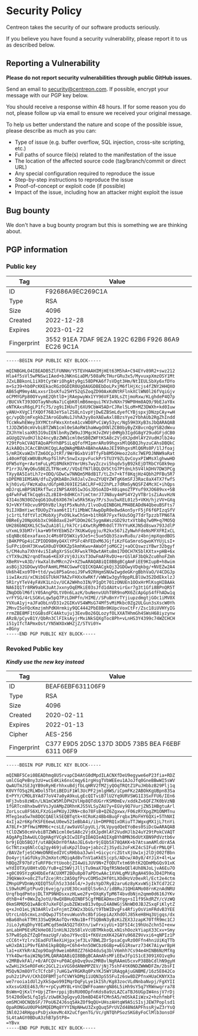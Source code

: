 # Security Policy

Centreon takes the security of our software products seriously.

If you believe you have found a security vulnerability, please report it to us as described below.

## Reporting a Vulnerability

**Please do not report security vulnerabilities through public GitHub issues.**

Send an email to security@centreon.com. If possible, encrypt your message with our PGP key below.

You should receive a response within 48 hours. If for some reason you do not, please follow up via email to ensure we received your original message.

To help us better understand the nature and scope of the possible issue, please describe as much as you can: 

* Type of issue (e.g. buffer overflow, SQL injection, cross-site scripting, etc.)
* Full paths of source file(s) related to the manifestation of the issue
* The location of the affected source code (tag/branch/commit or direct URL)
* Any special configuration required to reproduce the issue
* Step-by-step instructions to reproduce the issue
* Proof-of-concept or exploit code (if possible)
* Impact of the issue, including how an attacker might exploit the issue

## Bug bounty

We don't have a bug bounty program but this is something we are thinking about.

## PGP information

### Public key

| Tag | Value |
| -- | -- |
| ID | F92686A9EC269C1A |
| Type | RSA |
| Size | 4096 |
| Created | 2022-12-28 |
| Expires | 2023-01-22 |
| Fingerprint | 3552 91EA 7DAF 9E2A 192C 62B6 F926 86A9 EC26 9C1A |

```
-----BEGIN PGP PUBLIC KEY BLOCK-----

mQINBGHLO4IBEADB5ZlFUNNH/Y5TEVHAAHIMjHEt63M5hA+C94EYv89R2+swz212
Hla4f5sVl5wPNSwiIAed+bJNKnGiaDM/508aMcTHurGRu3x5/MyvuxpXmzOSY1Mt
JZxLBBkonL1iX0tCytWriOhgAty9gi58DPKA6f7sVDgt3Hm/NtIEULSbXy6xfDYo
m+Sz39+hb0PcKKEkacRGzOGDIR0UgOAUGDBEbDoLPxjM6flHjXcjs4fZNY2HHQXO
AB65qM9my4ALxxsrIbsKfu25HY52qSZoqZD90AxKdNtRFlnkXClWN0l26fVqiGjv
oCPMYGPp80OYvymE2QhtlD+jRAepwyWx1YY96VFIA9LsZtjmoRxw/KLghdeP4Q7p
/BUCVkT393OOTayNhoNa7iCqbK0lmB6mequi7KV3vNXn79WP0Hm8AQ9/9bEJaY8x
oNTKAxsR6gLP1fc7S/zg9iIHUuTj6XU9CbW45ADrCJRel5LoM+MZ3DWXh+kd0Iuw
yANU+XVgC1fXQOf76BJeYSalZS8Ln1vpYjDwEZBSmLdyefCYBjspxjDNzpCAy+wH
gc/vpQbjmFxgkbZ3AroGDaNu1JVhA3yy8oXAEwAxl8BzsYye2YbhAUb2RgZhIndd
TCcWkwhEWey3XYMCtnFWxsXnteA1cvWD8PvCiWy53yc/Ng59H3XyB3sJbQARAQAB
tJJDZW50cmVvbiBTZWN1cml0eSAoRW1haWwgdXNlZCB0byByZXBvcnQgYSB2dWxu
ZXJhYmlsaXR5IG9uIENlbnRyZW9uJ3MgcHJvZHVjdHMgb3IgdG8gY29udGFjdCB0
aGUgQ2VudHJlb24ncyBzZWN1cml0eSB0ZWFtKSA8c2VjdXJpdHlAY2VudHJlb24u
Y29tPokCVAQTAQoAPhYhBPSiLqQfofMIpmrARo99hgxsMlQ6BQJhyzuCAhsDBQkC
AikABQsJCAcCBhUKCQgLAgQWAgMBAh4BAheAAAoJEI99hgxsMlQ6Ms0P/1lJfoaj
5/mRIKvaWZnTZm6OCpJtRT/9WrBGxbVi0TfyFb8M5OHeoz2oXc7WEPDJNNW9aRat
i40oHfQExW0UBsMvpfGlhPc5nwIxzpvFuckPrSTU3Y9ZLQvCoyxPIWMsXlghwwHD
OFW5oYg+rAvtmFuLyM18MdkH3YmrUHs7wyZczvi5hqdv5yB92kEjDTRbCYG8k9ep
P1rr3U/WyQ6u5BEZLTFNceK//VQsEfN7l8QLQV5CtG7PtdnLh5V4lkDHV7DW3PCg
TXyy8A5IatLh7z+ODQ/GDwCw7NNQm5M8dB1T/tLZn7+kTf8KqjHz4Qbh2PFBu5R7
sDPEM81EMSAN/dfuZyQKbABnJk0JalvZeuZYUQYZWTgK6mSFJ3Rac8aX4TX7fwfS
kjh0ivG/FWzKaDa/dGfpH0J69IE2SACLRF+022hPLz7dRmSyNQSFZ4McXC+ihQps
mDJrqLmBPSNIRkfTwczINPSAX051w3GsJDSoAID+X0iqmoZTPYuf9XJO689vx+5B
g4FwhFwETkCqq6sZLzBI8+8dHKCn7imCtmrJ7JN8uy4mPS4Y2yVTBr1sZiAuvHzN
4314o3N30OZeqG61OuE6XO67mlw5Rk5Kay7P/s3uu5wXEL01z5+VKH/hjzVV+GXq
9J+VKYfXOcvu9PDhVBzlXgtP5xNuhh/IlvoDuQINBGHLPM4BEADdN4QbeuBSFts7
9iIJXBmYiwcfDUOyZYaam6tI1fi1MbWCTAwpDpR0e8wdAon5yrF5jF6f6PIzqSfV
jc1rtLfdftVlzCMobXyjPxO9LkwChSm+b1tR6R7FyxfkUu5Og7TdrTpzzbTPN6TA
0BReEy20NpU6b3xC96BdaxE2ePlDOm26C5ygmAWszGD29ztxVtbBq7w0M+q7MO5Q
UH286bNQXKL5C5wZuA18li/hk7Cri4XwtRyMMh0dlT7hYYuKKJN5d8swx793JdlP
uYxmL93bM7rlka+W9fHYEbW5Zr7KUKwGygju/R2kx567iZyNwhFdeNsMFXFRIxCL
sEqNBc6EexafaxoJc4Ms0FD5WXiy9Je5+c5ue5Qb3SzavRu8u/z4bnjmpXqodBOS
jB4KPPGp4iCZPIOD98HyQ4XlYPSFc4hFEDxM6JGjfiKzFGaSmroSqwoKYYUjLsI+
SuFPciOnH73KvwGX0uDYOKKZp5kmhKwu+AWaOfjoMGC2j+aOCQswziYBwr32bgyf
S/CM4uha7XhY4vi5IaRgXrSSsCRFwskTRQwtAHtu8m17D0CH7K5blKXtx+pHB+6x
cYTX9u2N2rqnOTma6+KEXFzVj0JiXsT3OwFmAFRvDU+erGSlAF3bQkZcu0hoFZmh
XBeRV+vA3D/rkwXal8vMRcn2V+XZ5wARAQABiQI8BBgBCgAmFiEE9KIupB+h8wim
asBGj32GDGwyVDoFAmHLPM4CGwwFCQICKQAACgkQj32GDGwyVDqkbg/+NVEZw2A4
Uk6h4Exo9T0+ttd/ywi8P5aGnoiJ9Fw92RHgmSNUwIwgdeGKrgBbhVaO/V4CDGJp
iiwIAxzU/xCNibEGTUkH79AZvFHXxXwRKf/vWW1w3gyh9ppRLBlUw3S2DdEkxlzJ
5R1ryYTeV4yFAVK1Ln1v/UCA2WHho3IN/PIgDt701zONUEn1OOxHrMlKsgHIBAAk
NA6IQ1Tr8RW9abK3uAtJxxnyOqEMkiE03sJfd1dAUtvirGxr7g3t1Gfi8BPnQR5T
ZNqDOblM6fiY05AngPOLtV0n6LazK/buNenvUUhT0R9noMX6ZcApGpS4fFhADw1q
vrFYSG/4rLSGKvLqw5pQ7PzLDHPfn/HIME//SPuBnYrTYjiupzdmgtjGOc1iMV0X
YVXuA1yj+aJFaObLnVD31v2GIKvVS4WMsG74Mf5vMiMkbc0Zg2ULGun3sXscW0Yh
2MnvI5oYQcKmzjmhPdKHrmkiy9QC4442PbE8Bn9KUpcVoxCtFr/Zsc18iUVHYyIG
rrmZBE8MF1tGGBsdFC4Aktujuj3EevBo26QLozyfOLXXATHhmGh4SWsH68iyzynw
ARzB/pCyvB1Y/QbRn3ClFIksAyjrMxiNkSQXgToc8Ph+vLnHS3Y4399c74WZCHCH
i51yIfcTAPmxOst/YN5WXOxWHZjZ/STVi0Y=
=8Gny
-----END PGP PUBLIC KEY BLOCK-----
```

### Revoked Public key


**_Kindly use the new key instead_**

| Tag | Value |
| -- | -- |
| ID | BEAF6EBF631106F9 |
| Type | RSA |
| Size | 4096 |
| Created | 2020-02-11 |
| Expires | 2022-01-13 |
| Cipher |AES-256|
| Fingerprint | C377 E9D5 2D5C 137D 3DD5 73B5 BEA F6EBF 6311 06F9 |

```
-----BEGIN PGP PUBLIC KEY BLOCK-----

mQINBF5Cei0BEADhmq8U5rvapCD4AtG0dMpdILACNXfDeU9egywe6eP23fia+RDZ
umlCGqPeBny3zU+wcE4Kik6nsCmqy61rgHsgTVbWEEeu1AJoJfq0GneBBwWI5sWV
QwAUTmJSEJgYB9oRyHErhhxuBdjfbLqHRV2fMZjyQOqTRQtZ1PuJHbbzB29Plj1q
K0VYfO5q2RLWDol5TbtiBEDiF1Wl3UcPF2jmlgHWS/iCpmFKz2ABOkKgUBpn83Sa
E+PYY/CMOL8YAd77oV47a0yA9kuLgEcQITviB7lU2Yq9URVSWG1I3SxFFU6/IEn6
HFj3vbs8zWEn/LN1mCW5MlDPH2VlHp8QTdUGrrKSM0mEv/xddkZx6QFZ7K0bVzNB
1fGRTcn8hxbw0YVsJyUAMpZORhnKJS5VLSyZAU7y+EGVy9Q7VurjZN51HBgtuArl
ZorLscu8FS6XLFXzGiePKUyJ2RN+c8o78FsB+QZ6Zgxwx/F06zRYXpgZM1ONMTnu
MTeg1ea5w7m8DQCQAElk5EQBTqtk+XCRoKz4Bb4BuqFrqbx1MoFHY6QXi+5ThNXI
4xIja2r6KpfKSFE6ewLU0ew521eBbA4i/ib+DMPRQ1xORiuTTJWgxqMX1jL7tnYi
A78LF+3PfHwiMRM6c+csLE/aw9aVGlpyULj/9LVpyqdQeEYoBes0SiDcGwARAQAB
tClDZW50cmVvbiBTZWN1cml0eSA8c2VjdXJpdHlAY2VudHJlb24uY29tPokCVAQT
AQgAPgIbAwULCQgHAgYVCgkICwIEFgIDAQIeAQIXgBYhBMN36dUtXBN9PdVztb6v
br9jEQb5BQJf/utABQkDnY0fAAoJEL6vbr9jEQb5X78QAKK+b7AtsamAMldUrA5A
GcTNtzxq6NlcCq2gy469juEuKp2lDag+jabzcZj3Sydi2oFxKZ4cSIFuErPNLQFl
/BAVZefjeSCHWeDNREedIVCsRHbba3Jwnl+GicycrcZGtvXjUw1xj2lDjO02fBbn
Do4yrjtaGfUkyJh2mXotcMQiqAd8vTnV1aKkESjcpS/ADcw/A0y8/4YJiX+4l+Lw
hBQgZF97bFzTuRFP8cYtUoobjZI4wUiJUV9N+ZfODUTxtm69htK2QDmMbGQs91xK
wYdIOTXyU8HtvDD/YuB+qI5WVjJlljTu9maX7QqfRSNdeQEl4Uh8NJoLjvA6Eu7O
+g0C095YzgKHObEefACUXMT2BOu8p07aPDtwAAc1XVHLgMViRgAH459oJD4IPhKq
J9QkWeX+o8cZTufZcejRtc2A5OgfPsvCOM5o2Hf0tLXOdHzVz0exRl/Ect2e4ctm
ZMnpUPVDnWyXQIQT5Ulh5z33d4l4/+JydsYpD7Ry82aru6z8yKxvWSjIkTCd72C2
LS9whUMlptPuvOj6vejg/yzUE3OcxoEQlSv6nJ/idBRuJ1QHUAMo08rnKznAdNRU
UrqfbqdPmtojDLTXP9NHDsxxzHLwe2Fy+OXqKyTpM6T4bvdbNjn2qmm0d616JYKv
dthB+4f+0WxZqJotU/0wQXBHuQINBF5CgfMBEADmxcDYgg+sI1f9SkdRZY/cVzWQ
0kmSRMQ5Q1wABc07uXeFQlpubZEWzeB13v0puI4A0WGjSNnWD0JBJZSxqFiKlytZ
q+xJnO1eLjN3A4RlvIxFnjmtZXW2x3bGS/t9TbWIDvgFs4RfiyOsVimFRdvB3YEE
UtrcLnb5cmxLznDQwpJTStevuWuoVhc8bfiGepiAzXhdOlJ85keH8Hq3Ujgqs/dx
mBa68hokTTMt33SwQ9KAoTQvrKNu1B+fTSQBmN3yBzKiZEX3JzapK70TfR9mc1CJ
JiLoJyKqDhyY0IaMCqd5mdA5Q2TdXtn/iwFrxiyUi+1QF5I4c19hUoZchn5I+exw
anLabHP6EsM2kHeO8J1nHiNJ2b58lxVcUBTMkkoQLxN1shOozkYiapX33Cxv+Smy
57Pw8SpbZfZqDfmazUgF/aboJY9vcQ1+fK6VzmXK42GAYu968Z9Vvxi6+qNPIz1P
cCC6t+Yzlrv3EadFUTAeXiHjpxjef3Lv7BWLZDr5psaCgvRzO0Ffn4hniUiKqTTb
wHJxDA1iP9vfEAh61kpBQ8p+C6h4+hn5OWCbz6GBp+wEG1Rswrz734K7Aiywr8pH
la1+oXYkRrAZop9Oagh9weimbR0ZZ76kD4duSq3blV6mhh7Cs94e4HINB6NzMfXg
YYk4Dwr6aiW2Np5MLQARAQABiQI8BBgBCAAmAhsMFiEEw3fp1S1cE3091XO1vq9u
v2MRBvkFAl/+0/AFCQV+uP0ACgkQvq9uv2MRBvlNgRAAmU5cxvP38BbCdlhN9gyH
wZwHi2kSeROFeKc2GCL2ixVGS0dANmMPZEV/jNj75shF4tK0NDZWWWDFZm/2bsFI
M5QvNJm8OYTcTCfcbFj7uHG1wYRGKRq0PxYKJ5WY1RAqgAjuGNBME/16z5E042Co
puh2z1PvV/CKhIOFBMTjofCVWYkDMg1iUQN3pS55FuIz6sw8DZPfnxHUaCKNYX3a
we7rooia1dUl2yXkSqwo99IMqrDqFyLye1kISh/Kg83zocVLdNnbaNvpj/FgXYII
xXxsvGXEE463/Rr+rpCyuMY8L+VnCQWFFoammrgN86L5iHh9sY5q7YRWnwqrra78
BsWm+QjKxlY+UpjZTm+rppijBsRU00DpfnKds0a9zLAZCaTBJ6UGpIW4nsjV7rDj
5t420dOe5LfqIgS/zUw8K3gGgvyOJbm8D4E4fCMn5A5/mOSkAIiWzx2+hzhfmbFt
omSMCHOCNQbSF/7PoU6Z4J6sq5AkZOf9qQU+UHszAHtqW9A5iSIsjJEW7Poplsd1
QpaRONGuU0UPk6MQEDMq8YYYINpNHwU3ZxgQuq5PrUVZd48NdAPFhssRjwZ3rYsQ
3Nl02J4RHppsPsDjxkmvMc4X2uCfgenTG/Vc/gNTQhPSozSKG8yFoClMlb3onsOF
SL4taAGY0BDuA3zhB7p5tP8=
=YBvx
-----END PGP PUBLIC KEY BLOCK-----
```
